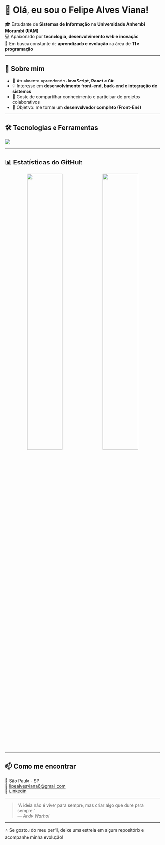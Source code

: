 # 👋 Olá, eu sou o Felipe Alves Viana!

🎓 Estudante de **Sistemas de Informação** na **Universidade Anhembi Morumbi (UAM)**  
💻 Apaixonado por **tecnologia, desenvolvimento web e inovação**  
🚀 Em busca constante de **aprendizado e evolução** na área de **TI e programação**

---

## 🧠 Sobre mim
- 🌱 Atualmente aprendendo **JavaScript, React e C#**
- 💡 Interesse em **desenvolvimento front-end, back-end e integração de sistemas**
- 💬 Gosto de compartilhar conhecimento e participar de projetos colaborativos
- 🎯 Objetivo: me tornar um **desenvolvedor completo (Front-End)**

---

## 🛠️ Tecnologias e Ferramentas
<p>
  <img src="https://skillicons.dev/icons?i=html,css,js,react,nodejs,git,github,vscode,python,java" />
</p>

---

## 📊 Estatísticas do GitHub
<p align="center">
  <img width="48%" src="https://github-readme-stats.vercel.app/api?username=felipealvesviana&show_icons=true&theme=tokyonight" />
  <img width="48%" src="https://github-readme-stats.vercel.app/api/top-langs/?username=felipealvesviana&layout=compact&theme=tokyonight" />
</p>

---

## 📫 Como me encontrar
📍 São Paulo - SP  
📧 [lipealvesviana6@gmail.com](mailto:lipealvesviana6@gmail.com)  
💼 [LinkedIn]([https://www.linkedin.com/in/felipealvesviana](https://www.linkedin.com/in/felipe-alves-viana-bb948b1b2/)) 

---

> “A ideia não é viver para sempre, mas criar algo que dure para sempre.”  
> — *Andy Warhol*

---

⭐ Se gostou do meu perfil, deixe uma estrela em algum repositório e acompanhe minha evolução!  

<!---
FvnAlves/FvnAlves is a ✨ special ✨ repository because its `README.md` (this file) appears on your GitHub profile.
You can click the Preview link to take a look at your changes.
--->
